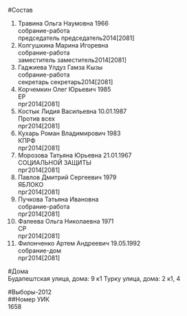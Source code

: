 #Состав  
1. Травина Ольга Наумовна 1966  
    собрание-работа  
    председатель председатель2014[2081]  
2. Колгушкина Марина Игоревна  
    собрание-работа  
    заместитель заместитель2014[2081]  
3. Гаджиева Улдуз Гамза Кызы  
    собрание-работа  
    секретарь секретарь2014[2081]  
4. Корчемкин Олег Юрьевич 1985  
    ЕР  
    прг2014[2081]  
5. Костык Лидия Васильевна 10.01.1987  
    Против всех  
    прг2014[2081]  
6. Кухарь Роман Владимирович 1983  
    КПРФ  
    прг2014[2081]  
7. Морозова Татьяна Юрьевна 21.01.1967  
    СОЦИАЛЬНОЙ ЗАЩИТЫ  
    прг2014[2081]  
8. Павлов Дмитрий Сергеевич 1979  
    ЯБЛОКО  
    прг2014[2081]  
9. Пучкова Татьяна Ивановна  
    собрание-работа  
    прг2014[2081]  
10. Фалеева Ольга Николаевна 1971  
    СР  
    прг2014[2081]  
11. Филонченко Артем Андреевич 19.05.1992  
    собрание-дом  
    прг2014[2081]  
  
#Дома  
Будапештская улица, дома: 9 к1 Турку улица, дома: 2 к1, 4  
  
#Выборы-2012  
##Номер УИК  
1658  
